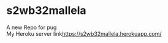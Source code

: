 # s2wb32mallela<br>
A new Repo for pug<br>
My Heroku server link<https://s2wb32mallela.herokuapp.com/>
